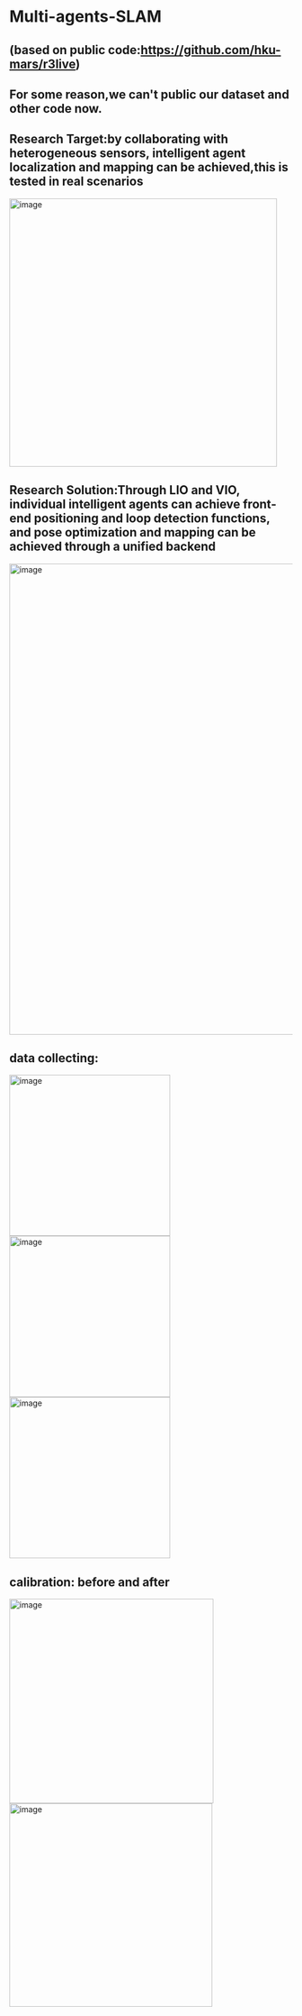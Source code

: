 # Multi-agents-SLAM
## (based on public code:https://github.com/hku-mars/r3live)
## For some reason,we can't public our dataset and other code now.

## Research Target:by collaborating with heterogeneous sensors, intelligent agent localization and mapping can be achieved,this is tested in real scenarios
<img width="476" alt="image" src="https://github.com/Yang-Peter/Multi-agents-SLAM/assets/82710275/ab2a15a6-3bee-4a34-921e-34acc6234dd3">

## Research Solution:Through LIO and VIO, individual intelligent agents can achieve front-end positioning and loop detection functions, and pose optimization and mapping can be achieved through a unified backend
<img width="836" alt="image" src="https://github.com/Yang-Peter/Multi-agents-SLAM/assets/82710275/96aa9dce-673b-43a9-bbac-30b7a61f6843">

## data collecting:
<img width="286" alt="image" src="https://github.com/Yang-Peter/Multi-agents-SLAM/assets/82710275/7bdac8f5-4ab5-49ff-bd37-e7657da2779e">
<br>
<img width="286" alt="image" src="https://github.com/Yang-Peter/Multi-agents-SLAM/assets/82710275/b39982bb-a73c-484b-8d8e-e264df4b778f">
<br>
<img width="286" alt="image" src="https://github.com/Yang-Peter/Multi-agents-SLAM/assets/82710275/0d1cf6db-64eb-47d9-ae48-ae20c347c601">

## calibration: before and after
<img width="363" alt="image" src="https://github.com/Yang-Peter/Multi-agents-SLAM/assets/82710275/66297601-9b52-4691-b781-1c3bab383c93"> <img width="361" alt="image" src="https://github.com/Yang-Peter/Multi-agents-SLAM/assets/82710275/ff5cb1c1-3f6a-4ff1-9ad7-8130e1853790">

